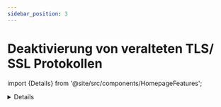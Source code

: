 ```yaml
---
sidebar_position: 3
---
```


# Deaktivierung von veralteten TLS/ SSL Protokollen

import {Details} from '@site/src/components/HomepageFeatures';

<Details time="low" hardware={false} implementation={"RZ-Betrieb"} refs={[{name: "BSI TLS 2.0.01 a & c", link: "https://bsi.bund.de"}, {name: "BSI TLS 201 a & c", link: "https://bsi.bund.de"}, {name: "BSI TLS 2.0.01", link: "https://bsi.bund.de"}, {name: "BSI TLS 2.0.01 a", link: "https://bsi.bund.de"}]} />

## Management Summary

## Erläuterung für OZG-Dienstverantwortliche

## Technischer Umsetzungsansatz